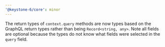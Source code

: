 ```yaml
---
'@keystone-6/core': minor
---
```


The return types of `context.query` methods are now types based on the GraphQL return types rather than being `Record<string, any>`. Note all fields are optional because the types do not know what fields were selected in the `query` field.
